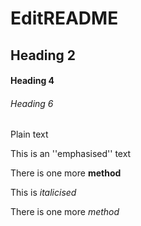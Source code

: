 # EditREADME

## Heading 2

#### Heading 4

###### Heading 6

Plain text

This is an ''emphasised'' text

There is one more __method__

This is _italicised_ 

There is one more _method_

